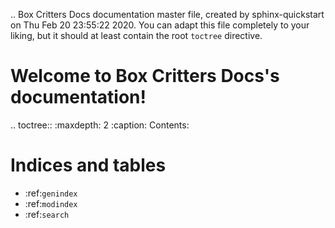 .. Box Critters Docs documentation master file, created by
   sphinx-quickstart on Thu Feb 20 23:55:22 2020.
   You can adapt this file completely to your liking, but it should at least
   contain the root `toctree` directive.

Welcome to Box Critters Docs's documentation!
=============================================

.. toctree::
   :maxdepth: 2
   :caption: Contents:



Indices and tables
==================

* :ref:`genindex`
* :ref:`modindex`
* :ref:`search`
